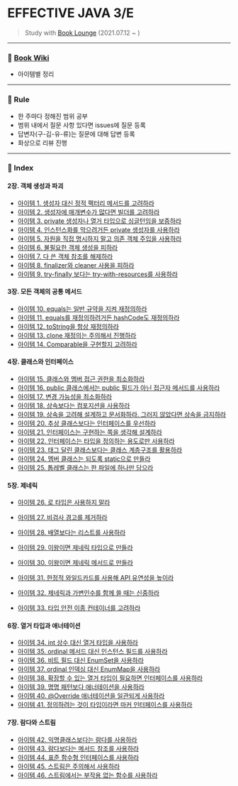 # EFFECTIVE JAVA 3/E

> Study with [Book Lounge](https://github.com/team-tancheon/book-lounge)
> (2021.07.12 ~ )



------

### 📖 [Book Wiki ](https://github.com/yuhyeminn/effective-java.wiki.git)

- 아이템별 정리



------

### 💢 Rule 

- 한 주마다 정해진 범위 공부
- 범위 내에서 질문 사항 있다면 issues에 질문 등록
- 답변자(구-김-유-류)는 질문에 대해 답변 등록
- 화상으로 리뷰 진행



---

### 📌 Index

#### 2장. 객체 생성과 파괴

- [아이템 1. 생성자 대신 정적 팩터리 메서드를 고려하라](https://github.com/yuhyeminn/effective-java/wiki/ITEM-01)
- [아이템 2. 생성자에 매개변수가 많다면 빌더를 고려하라](https://github.com/yuhyeminn/effective-java/wiki/ITEM-02)
- [아이템 3. private 생성자나 열거 타입으로 싱글턴임을 보증하라](https://github.com/yuhyeminn/effective-java/wiki/ITEM-03)
- [아이템 4. 인스턴스화를 막으려거든 private 생성자를 사용하라](https://github.com/yuhyeminn/effective-java/wiki/ITEM-04)
- [아이템 5. 자원을 직접 명시하지 말고 의존 객체 주입을 사용하라](https://github.com/yuhyeminn/effective-java/wiki/ITEM-05)
- [아이템 6. 불필요한 객체 생성을 피하라](https://github.com/yuhyeminn/effective-java/wiki/ITEM-06)
- [아이템 7. 다 쓴 객체 참조를 해제하라](https://github.com/yuhyeminn/effective-java/wiki/ITEM-07)
- [아이템 8. finalizer와 cleaner 사용을 피하라](https://github.com/yuhyeminn/effective-java/wiki/ITEM-08)
- [아이템 9. try-finally 보다는 try-with-resources를 사용하라](https://github.com/yuhyeminn/effective-java/wiki/ITEM-09)

#### 3장. 모든 객체의 공통 메서드

- [아이템 10. equals는 일반 규약을 지켜 재정의하라](https://github.com/yuhyeminn/effective-java/wiki/ITEM-10)
- [아이템 11. equals를 재정의하려거든 hashCode도 재정의하라](https://github.com/yuhyeminn/effective-java/wiki/ITEM-11)
- [아이템 12. toString을 항상 재정의하라](https://github.com/yuhyeminn/effective-java/wiki/ITEM-12)
- [아이템 13. clone 재정의는 주의해서 진행하라](https://github.com/yuhyeminn/effective-java/wiki/ITEM-13)
- [아이템 14. Comparable을 구현할지 고려하라](https://github.com/yuhyeminn/effective-java/wiki/ITEM-14)

#### 4장. 클래스와 인터페이스

- [아이템 15. 클래스와 멤버 접근 권한을 최소화하라](https://github.com/yuhyeminn/effective-java/wiki/ITEM-15)
- [아이템 16. public 클래스에서는 public 필드가 아닌 접근자 메서드를 사용하라](https://github.com/yuhyeminn/effective-java/wiki/ITEM-16)
- [아이템 17. 변경 가능성을 최소화하라](https://github.com/yuhyeminn/effective-java/wiki/ITEM-17)
- [아이템 18. 상속보다는 컴포지션을 사용하라](https://github.com/yuhyeminn/effective-java/wiki/ITEM-18)
- [아이템 19. 상속을 고려해 설계하고 문서화하라. 그러지 않았다면 상속을 금지하라](https://github.com/yuhyeminn/effective-java/wiki/ITEM-19)
- [아이템 20. 추상 클래스보다는 인터페이스를 우선하라](https://github.com/yuhyeminn/effective-java/wiki/ITEM-20)
- [아이템 21. 인터페이스는 구현하는 쪽을 생각해 설계하라](https://github.com/yuhyeminn/effective-java/wiki/ITEM-21)
- [아이템 22. 인터페이스는 타입을 정의하는 용도로만 사용하라](https://github.com/yuhyeminn/effective-java/wiki/ITEM-22)
- [아이템 23. 태그 달린 클래스보다는 클래스 계층구조를 활용하라](https://github.com/yuhyeminn/effective-java/wiki/ITEM-23)
- [아이템 24. 멤버 클래스는 되도록 static으로 만들라](https://github.com/yuhyeminn/effective-java/wiki/ITEM-24)
- [아이템 25. 톱레벨 클래스는 한 파일에 하나만 담으라](https://github.com/yuhyeminn/effective-java/wiki/ITEM-25)

#### 5장. 제네릭

- [아이템 26. 로 타입은 사용하지 말라](https://github.com/yuhyeminn/effective-java/wiki/ITEM-26)
- [아이템 27. 비검사 경고를 제거하라](https://github.com/yuhyeminn/effective-java/wiki/ITEM-27)
- [아이템 28. 배열보다는 리스트를 사용하라](https://github.com/yuhyeminn/effective-java/wiki/ITEM-28)
- [아이템 29. 이왕이면 제네릭 타입으로 만들라](https://github.com/yuhyeminn/effective-java/wiki/ITEM-29)
- [아이템 30. 이왕이면 제네릭 메서드로 만들라](https://github.com/yuhyeminn/effective-java/wiki/ITEM-30)

- [아이템 31. 한정적 와일드카드를 사용해 API 유연성을 높이라](https://github.com/yuhyeminn/effective-java/wiki/ITEM-31)
- [아이템 32. 제네릭과 가변인수를 함께 쓸 때는 신중하라](https://github.com/yuhyeminn/effective-java/wiki/ITEM-32)
- [아이템 33. 타입 안전 이종 컨테이너를 고려하라 ](https://github.com/yuhyeminn/effective-java/wiki/ITEM-33)

#### 6장. 열거 타입과 애너테이션

- [아이템 34. int 상수 대신 열거 타입을 사용하라](https://github.com/yuhyeminn/effective-java/wiki/ITEM-34)
- [아이템 35. ordinal 메서드 대신 인스턴스 필드를 사용하라](https://github.com/yuhyeminn/effective-java/wiki/ITEM-35)
- [아이템 36. 비트 필드 대신 EnumSet을 사용하라](https://github.com/yuhyeminn/effective-java/wiki/ITEM-36)
- [아이템 37. ordinal 인덱싱 대신 EnumMap을 사용하라](https://github.com/yuhyeminn/effective-java/wiki/ITEM-37)
- [아이템 38. 확장할 수 있는 열거 타입이 필요하면 인터페이스를 사용하라](https://github.com/yuhyeminn/effective-java/wiki/ITEM-38)
- [아이템 39. 명명 패턴보다 애너테이션을 사용하라](https://github.com/yuhyeminn/effective-java/wiki/ITEM-39)
- [아이템 40. @Override 애너테이션을 일관되게 사용하라](https://github.com/yuhyeminn/effective-java/wiki/ITEM-40)
- [아이템 41. 정의하려는 것이 타입이라면 마커 인터페이스를 사용하라](https://github.com/yuhyeminn/effective-java/wiki/ITEM-41)

#### 7장. 람다와 스트림

- [아이템 42. 익명클래스보다는 람다를 사용하라](https://github.com/yuhyeminn/effective-java/wiki/ITEM-42)
- [아이템 43. 람다보다는 메서드 참조를 사용하라](https://github.com/yuhyeminn/effective-java/wiki/ITEM-43)
- [아이템 44. 표준 함수형 인터페이스를 사용하라](https://github.com/yuhyeminn/effective-java/wiki/ITEM-44)
- [아이템 45. 스트림은 주의해서 사용하라](https://github.com/yuhyeminn/effective-java/wiki/ITEM-45)
- [아이템 46. 스트림에서는 부작용 없는 함수를 사용하라](https://github.com/yuhyeminn/effective-java/wiki/ITEM-46)

